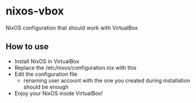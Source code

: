 # nixos-vbox

NixOS configuration that should work with VirtualBox

## How to use

* Install NixOS in VirtualBox
* Replace the /etc/nixos/configuration.nix with this
* Edit the configuration file
  * renaming user account with the one you created during installation should be enough
* Enjoy your NixOS inside VirtualBox!
